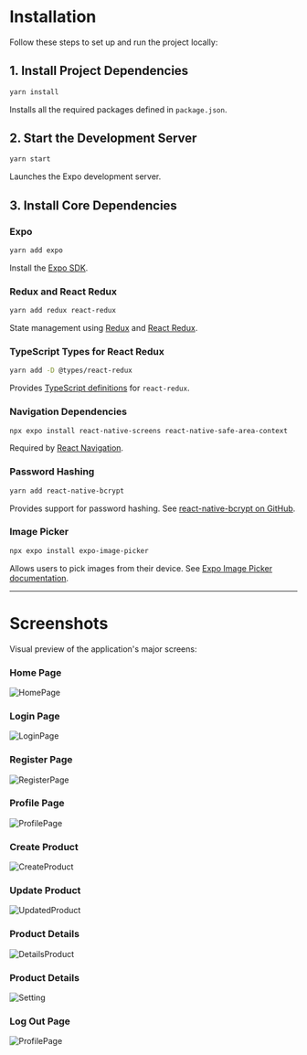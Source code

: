 
# Installation

Follow these steps to set up and run the project locally:

## 1. Install Project Dependencies

```bash
yarn install
```

Installs all the required packages defined in `package.json`.

## 2. Start the Development Server

```bash
yarn start
```

Launches the Expo development server.

## 3. Install Core Dependencies

### Expo

```bash
yarn add expo
```

Install the [Expo SDK](https://docs.expo.dev/).

### Redux and React Redux

```bash
yarn add redux react-redux
```

State management using [Redux](https://redux.js.org/) and [React Redux](https://react-redux.js.org/).

### TypeScript Types for React Redux

```bash
yarn add -D @types/react-redux
```

Provides [TypeScript definitions](https://github.com/DefinitelyTyped/DefinitelyTyped/tree/master/types/react-redux) for `react-redux`.

### Navigation Dependencies

```bash
npx expo install react-native-screens react-native-safe-area-context
```

Required by [React Navigation](https://reactnavigation.org/).

### Password Hashing

```bash
yarn add react-native-bcrypt
```

Provides support for password hashing. See [react-native-bcrypt on GitHub](https://github.com/RobinBobin/react-native-bcrypt).

### Image Picker

```bash
npx expo install expo-image-picker
```

Allows users to pick images from their device. See [Expo Image Picker documentation](https://docs.expo.dev/versions/latest/sdk/imagepicker/).

---

# Screenshots

Visual preview of the application's major screens:

### Home Page

![HomePage](assets/screenshots/HomePage.jpg)

### Login Page

![LoginPage](assets/screenshots/loginPage.jpg)

### Register Page

![RegisterPage](assets/screenshots/registerPage.jpg)

### Profile Page

![ProfilePage](assets/screenshots/profilePage.jpg)

### Create Product

![CreateProduct](assets/screenshots/CreateProduct.jpg)

### Update Product

![UpdatedProduct](assets/screenshots/UpdatedProduct.jpg)

### Product Details

![DetailsProduct](assets/screenshots/DetailsProduct.jpg)

### Product Details

![Setting](assets/screenshots/Setting.jpg)

### Log Out Page

![ProfilePage](assets/screenshots/logout.jpg)
